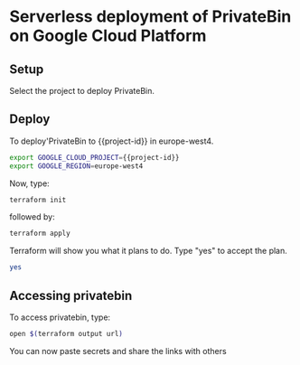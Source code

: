 # Serverless deployment of PrivateBin on Google Cloud Platform

## Setup

<walkthrough-author name="markvanholsteijn@binx.io" tutorialName="privatebin-on-gcp" repositoryUrl="https://github.com/binxio/terraform-google-privatebin"></walkthrough-author>

Select the project to deploy PrivateBin.

<walkthrough-project-billing-setup></walkthrough-project-billing-setup>

## Deploy

To deploy'PrivateBin to {{project-id}} in europe-west4.

```bash
export GOOGLE_CLOUD_PROJECT={{project-id}}
export GOOGLE_REGION=europe-west4
```

Now, type:

```bash
terraform init
```

followed by:

```bash
terraform apply
```

Terraform will show you what it plans to do. Type "yes" to accept the plan.

```bash
yes
```

## Accessing privatebin

To access privatebin, type:

```bash
open $(terraform output url)
```

You can now paste secrets and share the links with others
